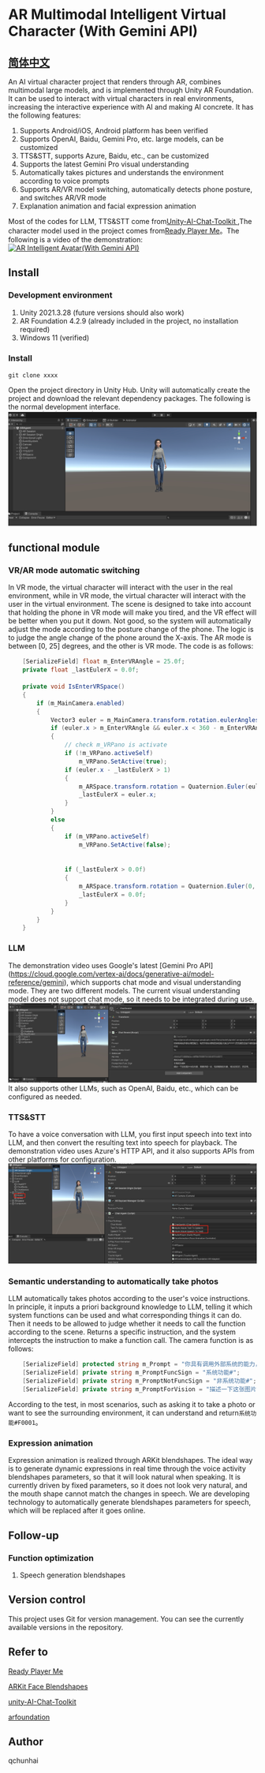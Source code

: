 # AR Multimodal Intelligent Virtual Character (With Gemini API)
## [简体中文](README.zh_CN.md)
An AI virtual character project that renders through AR, combines multimodal large models, and is implemented through Unity AR Foundation. It can be used to interact with virtual characters in real environments, increasing the interactive experience with AI and making AI concrete. It has the following features:<br>

1. Supports Android/iOS, Android platform has been verified
2. Supports OpenAI, Baidu, Gemini Pro, etc. large models, can be customized
3. TTS&STT, supports Azure, Baidu, etc., can be customized
4. Supports the latest Gemini Pro visual understanding
5. Automatically takes pictures and understands the environment according to voice prompts
6. Supports AR/VR model switching, automatically detects phone posture, and switches AR/VR mode
7. Explanation animation and facial expression animation

Most of the codes for LLM, TTS&STT come from[Unity-AI-Chat-Toolkit
](https://github.com/zhangliwei7758/unity-AI-Chat-Toolkit),The character model used in the project comes from[Ready Player Me](https://readyplayer.me/)。The following is a video of the demonstration:<br>
[![AR Intelligent Avatar(With Gemini API)](https://i.ytimg.com/vi/b3twY77wb9E/hqdefault.jpg)](https://www.youtube.com/watch?v=b3twY77wb9E "AR Intelligent Avatar(With Gemini API)")

## Install
### Development environment
1. Unity 2021.3.28 (future versions should also work)
2. AR Foundation 4.2.9 (already included in the project, no installation required)
3. Windows 11 (verified)
### Install
```
git clone xxxx
```
Open the project directory in Unity Hub. Unity will automatically create the project and download the relevant dependency packages. The following is the normal development interface.
![](./Images/main.png)
## functional module
### VR/AR mode automatic switching
In VR mode, the virtual character will interact with the user in the real environment, while in VR mode, the virtual character will interact with the user in the virtual environment. The scene is designed to take into account that holding the phone in VR mode will make you tired, and the VR effect will be better when you put it down. Not good, so the system will automatically adjust the mode according to the posture change of the phone. The logic is to judge the angle change of the phone around the X-axis. The AR mode is between [0, 25] degrees, and the other is VR mode. The code is as follows:
```c#
    [SerializeField] float m_EnterVRAngle = 25.0f;
    private float _lastEulerX = 0.0f;

    private void IsEnterVRSpace()
    {
        if (m_MainCamera.enabled)
        {
            Vector3 euler = m_MainCamera.transform.rotation.eulerAngles;
            if (euler.x > m_EnterVRAngle && euler.x < 360 - m_EnterVRAngle)
            {
                // check m_VRPano is activate
                if (!m_VRPano.activeSelf)
                    m_VRPano.SetActive(true);
                if (euler.x - _lastEulerX > 1)
                {
                    m_ARSpace.transform.rotation = Quaternion.Euler(euler.x, 0, 0);
                    _lastEulerX = euler.x;
                }
            }
            else
            {
                if (m_VRPano.activeSelf)
                    m_VRPano.SetActive(false);


                if (_lastEulerX > 0.0f)
                {
                    m_ARSpace.transform.rotation = Quaternion.Euler(0, 0, 0);
                    _lastEulerX = 0.0f;
                }
            }
        }
    }
```
### LLM
The demonstration video uses Google's latest [Gemini Pro API] (https://cloud.google.com/vertex-ai/docs/generative-ai/model-reference/gemini), which supports chat mode and visual understanding mode. They are two different models. The current visual understanding model does not support chat mode, so it needs to be integrated during use.<br>
![](./Images/Gemini.png)
It also supports other LLMs, such as OpenAI, Baidu, etc., which can be configured as needed.
### TTS&STT
To have a voice conversation with LLM, you first input speech into text into LLM, and then convert the resulting text into speech for playback. The demonstration video uses Azure's HTTP API, and it also supports APIs from other platforms for configuration.<br>
![](./Images/TTS_STT.png)
### Semantic understanding to automatically take photos
LLM automatically takes photos according to the user's voice instructions. In principle, it inputs a priori background knowledge to LLM, telling it which system functions can be used and what corresponding things it can do. Then it needs to be allowed to judge whether it needs to call the function according to the scene. Returns a specific instruction, and the system intercepts the instruction to make a function call. The camera function is as follows:<br>
```c#
    [SerializeField] protected string m_Prompt = "你具有调用外部系统的能力，现在外部系统有拍照功能,代码为F0001,在交流的过程中请根据场景需要返回功能代码调用外部系统，比如当说拍个照/帮忙分析一下图像/你看到了什么的时候返回调用拍照功能，返回格式为：系统功能#F0001,不需要调用系统功能的时候，请和我正常交流，返回格式为：非系统功能#你的回答。";
    [SerializeField] private string m_PromptFuncSign = "系统功能#";
    [SerializeField] private string m_PromptNotFuncSign = "非系统功能#";
    [SerializeField] private string m_PromptForVision = "描述一下这张图片中的内容，需要详细一些，包括看到的对象，相关的知识，历史等。";

```
According to the test, in most scenarios, such as asking it to take a photo or want to see the surrounding environment, it can understand and return`系统功能#F0001`。
### Expression animation
Expression animation is realized through ARKit blendshapes. The ideal way is to generate dynamic expressions in real time through the voice activity blendshapes parameters, so that it will look natural when speaking. It is currently driven by fixed parameters, so it does not look very natural, and the mouth shape cannot match the changes in speech. We are developing technology to automatically generate blendshapes parameters for speech, which will be replaced after it goes online.
## Follow-up
### Function optimization
1. Speech generation blendshapes
## Version control

This project uses Git for version management. You can see the currently available versions in the repository.

## Refer to
[Ready Player Me](https://readyplayer.me/)

[ARKit Face Blendshapes](https://arkit-face-blendshapes.com/)

[unity-AI-Chat-Toolkit](https://github.com/zhangliwei7758/unity-AI-Chat-Toolkit)

[arfoundation](https://unity.com/unity/features/arfoundation)

## Author
qchunhai


